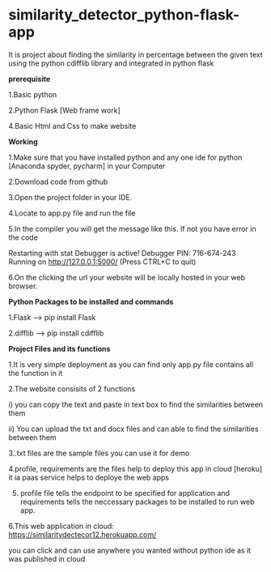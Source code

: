 # similarity_detector_python-flask-app

It is project about finding the similarity in percentage between the given text using the python cdifflib library and integrated in python flask

**prerequisite**

1.Basic python

2.Python Flask [Web frame work]

4.Basic Html and Css to make website

**Working**

1.Make sure that you have installed python and any one ide for python [Anaconda spyder, pycharm] in your Computer

2.Download code from github

3.Open the project folder in your IDE.

4.Locate to app.py file and run the file

5.In the compiler you will get the message like this. If not you have error in the code

Restarting with stat
Debugger is active!
Debugger PIN: 716-674-243
Running on http://127.0.0.1:5000/ (Press CTRL+C to quit)

6.On the clicking the url your website will be locally hosted in your web browser.

**Python Packages to be installed and commands**

1.Flask --> pip install Flask

2.difflib --> pip install cdifflib

**Project Files and its functions**

1.It is very simple deployment as you can find only app.py file contains all the function in it

2.The website consisits of 2 functions 

  i) you can copy the text and paste in text box to find the similarities between them
  
  ii) You can upload the txt and docx files and can able to find the similarities between them
  
  
3..txt files are the sample files you can use it for demo

4.profile, requirements are the files help to deploy this app in cloud [heroku] it ia paas service helps to deploye the web apps

5. profile file tells the endpoint to be specified for application and requirements tells the neccessary packages to be installed to run web app.

6.This web application in cloud: https://similaritydectecor12.herokuapp.com/    

you can click and can use anywhere you wanted without python ide as it was published in cloud
 


